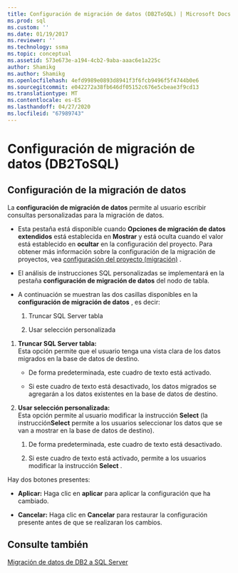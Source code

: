 ```yaml
---
title: Configuración de migración de datos (DB2ToSQL) | Microsoft Docs
ms.prod: sql
ms.custom: ''
ms.date: 01/19/2017
ms.reviewer: ''
ms.technology: ssma
ms.topic: conceptual
ms.assetid: 573e673e-a194-4cb2-9aba-aaac6e1a225c
author: Shamikg
ms.author: Shamikg
ms.openlocfilehash: 4efd9989e0893d8941f3f6fcb9496f5f4744b0e6
ms.sourcegitcommit: e042272a38fb646df05152c676e5cbeae3f9cd13
ms.translationtype: MT
ms.contentlocale: es-ES
ms.lasthandoff: 04/27/2020
ms.locfileid: "67989743"
---
```

# <a name="data-migration-settings-db2tosql"></a>Configuración de migración de datos (DB2ToSQL)
  
## <a name="data-migration-settings"></a>Configuración de la migración de datos  
La **configuración de migración de datos** permite al usuario escribir consultas personalizadas para la migración de datos.  
  
-   Esta pestaña está disponible cuando **Opciones de migración de datos extendidos** está establecida en **Mostrar** y está oculta cuando el valor está establecido en **ocultar** en la configuración del proyecto. Para obtener más información sobre la configuración de la migración de proyectos, vea [configuración del proyecto (migración)](https://msdn.microsoft.com/48aaa8e6-a9cb-487d-9ba5-fc3f1c4786ae) .  
  
-   El análisis de instrucciones SQL personalizadas se implementará en la pestaña **configuración de migración de datos** del nodo de tabla.  
  
-   A continuación se muestran las dos casillas disponibles en la **configuración de migración de datos** , es decir:  
  
    1.  Truncar SQL Server tabla  
  
    2.  Usar selección personalizada  
  
1.  **Truncar SQL Server tabla:**  
     Esta opción permite que el usuario tenga una vista clara de los datos migrados en la base de datos de destino.  
  
    -   De forma predeterminada, este cuadro de texto está activado.  
  
    -   Si este cuadro de texto está desactivado, los datos migrados se agregarán a los datos existentes en la base de datos de destino.  
  
2.  **Usar selección personalizada:**  
     Esta opción permite al usuario modificar la instrucción **Select** (la instrucción**Select** permite a los usuarios seleccionar los datos que se van a mostrar en la base de datos de destino).  
  
    1.  De forma predeterminada, este cuadro de texto está desactivado.  
  
    2.  Si este cuadro de texto está activado, permite a los usuarios modificar la instrucción **Select** .  
  
Hay dos botones presentes:  
  
-   **Aplicar:** Haga clic en **aplicar** para aplicar la configuración que ha cambiado.  
  
-   **Cancelar:** Haga clic en **Cancelar** para restaurar la configuración presente antes de que se realizaran los cambios.  
  
## <a name="see-also"></a>Consulte también  
[Migración de datos de DB2 a SQL Server](https://msdn.microsoft.com/86cbd39f-6dac-409a-9ce1-7dd54403f84b)  
  
